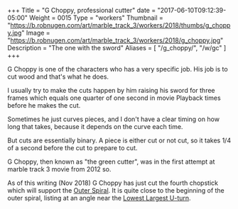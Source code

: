 +++
Title = "G Choppy, professional cutter"
date = "2017-06-10T09:12:39-05:00"
Weight = 0015
Type = "workers"
Thumbnail = "https://b.robnugen.com/art/marble_track_3/workers/2018/thumbs/g_choppy.jpg"
Image = "https://b.robnugen.com/art/marble_track_3/workers/2018/g_choppy.jpg"
Description = "The one with the sword"
Aliases = [
  "/g_choppy/",
  "/w/gc"
]
+++

G Choppy is one of the characters who has a very specific job. His job is to cut wood and that's what he does.

I usually try to make the cuts happen by him raising his sword for three frames which equals one quarter of one second in movie Playback times before he makes the cut.

Sometimes he just curves pieces, and I don't have a clear timing on how long that takes, because it depends on the curve each time.

But cuts are essentially binary.  A piece is either cut or not cut, so it takes 1/4 of a second before the cut to prepare to cut.

G Choppy, then known as "the green cutter", was in the first attempt at marble track 3 movie from 2012 so.

As of this writing (Nov 2018) G Choppy has just cut the fourth chopstick which will support the [Outer Spiral](/parts/outer_spiral/).  It is quite close to the beginning of the outer spiral, listing at an angle near the [Lowest Largest U-turn](/parts/lowest_largest_u_turn/).
